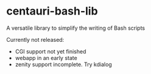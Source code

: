# centauri-bash-lib
A versatile library to simplify the writing of Bash scripts

Currently not released:

- CGI support not yet finished
- webapp in an early state
- zenity support incomplete. Try kdialog

